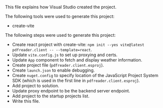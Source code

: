 This file explains how Visual Studio created the project.

The following tools were used to generate this project:
- create-vite

The following steps were used to generate this project:
- Create react project with create-vite: `npm init --yes vite@latest pdfreader.client -- --template=react`.
- Update `vite.config.js` to set up proxying and certs.
- Update `App` component to fetch and display weather information.
- Create project file (`pdfreader.client.esproj`).
- Create `launch.json` to enable debugging.
- Create `nuget.config` to specify location of the JavaScript Project System SDK (which is used in the first line in `pdfreader.client.esproj`).
- Add project to solution.
- Update proxy endpoint to be the backend server endpoint.
- Add project to the startup projects list.
- Write this file.
